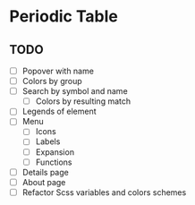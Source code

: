 # Periodic Table

## TODO

- [ ] Popover with name
- [ ] Colors by group
- [ ] Search by symbol and name
  - [ ] Colors by resulting match
- [ ] Legends of element
- [ ] Menu
  - [ ] Icons
  - [ ] Labels
  - [ ] Expansion
  - [ ] Functions
- [ ] Details page
- [ ] About page
- [ ] Refactor Scss variables and colors schemes